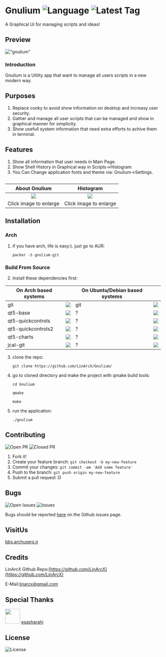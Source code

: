 # Gnulium ![Language](https://img.shields.io/badge/Language-C++%20Qml-pink.svg?style=flat-square) ![Latest Tag](https://img.shields.io/github/tag/LinArcX/Gnulium.svg?colorB=green&style=flat-square)
A Graphical Ui for managing scripts and ideas!

## Preview
!["gnulium"](http://uupload.ir/files/mzr7_screenshot_from_2017-12-30_15-54-10.png "gnulium")


### Introduction

Gnulium is a Utility app that want to manage all users scripts in a new modern way.

## Purposes
1. Replace conky to avoid show information on desktop and increasy user security.
2. Gather and manage all user scripts that can be managed and show in graphical manner for simplicity.
3. Show usefull system information that need extra efforts to achive them in terminal.

## Features
1. Show all information that user needs in Main Page.
2. Show Shell History in Graphical way in Scripts->Histogram.
3. You Can Change application fonts and theme via: Gnulium->Settings.


##
|About Gnulium|Histogram|
|:-----:|:-----:|
|![](http://uupload.ir/files/7ezv_screenshot_from_2017-12-30_15-54-17.png?raw=true)|![](http://uupload.ir/files/u8jq_screenshot_from_2017-12-30_15-54-24.png?raw=true)|
|Click image to enlarge|Click image to enlarge|

## Installation

### Arch
1. if you have arch, life is easy:). just go to AUR: 

    `packer -S gnulium-git`

### Build From Source
2. Install these dependencies first:

|On Arch based systems||On Ubuntu/Debian based systems||
|-----|:-----:|-----|:-----:|
|git|![](https://github.com/LinxGem33/Neon/blob/master/artwork/done.svg.png?raw=true)|git|![](https://github.com/LinxGem33/Neon/blob/master/artwork/done.svg.png?raw=true)
|qt5-base|![](https://github.com/LinxGem33/Neon/blob/master/artwork/done.svg.png?raw=true)|?|![](https://github.com/LinxGem33/Neon/blob/master/artwork/done.svg.png?raw=true)
|qt5-quickcontrols|![](https://github.com/LinxGem33/Neon/blob/master/artwork/done.svg.png?raw=true)|?|![](https://github.com/LinxGem33/Neon/blob/master/artwork/done.svg.png?raw=true)
|qt5-quickcontrols2|![](https://github.com/LinxGem33/Neon/blob/master/artwork/done.svg.png?raw=true)|?|![](https://github.com/LinxGem33/Neon/blob/master/artwork/done.svg.png?raw=true)
|qt5-charts|![](https://github.com/LinxGem33/Neon/blob/master/artwork/done.svg.png?raw=true)|?|![](https://github.com/LinxGem33/Neon/blob/master/artwork/done.svg.png?raw=true)
|jcal-git|![](https://github.com/LinxGem33/Neon/blob/master/artwork/done.svg.png?raw=true)|?|![](https://github.com/LinxGem33/Neon/blob/master/artwork/done.svg.png?raw=true)
    
3. clone the repo:

    `git clone https://github.com/LinArcX/Gnulium/`
    
4. go to cloned directory and make the project with qmake build tools:

    `cd Gnulium`
    
    `qmake`
    
    `make`
    
5. run the application:

    `./gnulium`


## Contributing
![Open PR](https://img.shields.io/github/issues-pr-raw/LinArcX/Gnulium.svg?style=flat-square) ![Closed PR](https://img.shields.io/github/issues-pr-closed/LinArcX/Gnulium.svg?style=flat-square)
1. Fork it!
2. Create your feature branch: `git checkout -b my-new-feature`
3. Commit your changes: `git commit -am 'Add some feature'`
4. Push to the branch: `git push origin my-new-feature`
5. Submit a pull request :D


## Bugs
![Open Issues](https://img.shields.io/github/issues-raw/LinArcX/Gnulium.svg?style=flat-square) ![Issues](https://img.shields.io/github/issues-closed-raw/LinArcX/Gnulium.svg?style=flat-square) 

Bugs should be reported [here](https://github.com/LinArcX/Gnulium/issues) on the Github issues page.

## VisitUs
[bbs.archusers.ir](http://bbs.archusers.ir/index.php)


## Credits
LinArcX
Github Repo:[https://github.com/LinArcX](https://github.com/LinArcX)

E-Mail:linarcx@gmail.com


## Special Thanks
<img src="https://avatars.githubusercontent.com/esasharahi" width="48"> [esasharahi](https://github.com/esasharahi)


## License
![License](https://img.shields.io/github/license/LinArcX/Gnulium.svg?style=flat-square)
